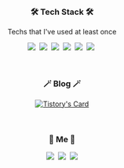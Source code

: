 <br>

<h3 align="center">🛠 Tech Stack 🛠</h3>
<p align="center"> Techs that I've used at least once </p>

<p align="center">
  <img src="https://img.shields.io/badge/Python-3766AB?style=flat-square&logo=Python&logoColor=white"/></a>&nbsp 
  <img src="https://img.shields.io/badge/JavaScript-ffb13b?style=flat-square&logo=javascript&logoColor=white"/></a>&nbsp 
  <img src="https://img.shields.io/badge/HTML-E34F26?style=flat-square&logo=HTML5&logoColor=white"/></a>&nbsp 
  <img src="https://img.shields.io/badge/CSS-1572B6?style=flat-square&logo=css3&logoColor=white"/></a>&nbsp 
  <img src="https://img.shields.io/badge/React-61DAFB?style=flat-square&logo=React&logoColor=black"/></a>&nbsp 
  <img src="https://img.shields.io/badge/TypeScript-3178C6?style=flat-square&logo=TypeScript&logoColor=white"/></a>&nbsp 
</p>

<br>

<h3 align="center">🪄 Blog 🪄</h3>

<div align="center" style="text-align:center">

  [![Tistory's Card](https://github-readme-tistory-card.vercel.app/api?name=afk0323)](https://afk0323.tistory.com/)
  
</div>
  
<br>

<h3 align="center"> 🧸 Me 🧸 </h3>

<p align="center">
  <a href="https://afk0323.tistory.com/"><img src="https://img.shields.io/badge/Tech%20Blog-11B48A?style=flat-square&logo=iCloud&logoColor=white&link=https://afk0323.tistory.com/"/></a>&nbsp
  <a href="https://www.instagram.com/afk_0323/"><img src="https://img.shields.io/badge/Instagram-E4405F?style=flat-square&logo=Instagram&logoColor=white&link=https://www.instagram.com/afk_0323/"/></a>&nbsp
  <a href="mailto:jwv0323@naver.com"><img src="https://img.shields.io/badge/Gmail-d14836?style=flat-square&logo=Gmail&logoColor=white&link=jwv0323@naver.com"/></a>
</p>

<br>
